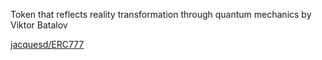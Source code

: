 Token that reflects reality transformation through quantum mechanics by Viktor Batalov

[jacquesd/ERC777](https://github.com/jacquesd/ERC777)
